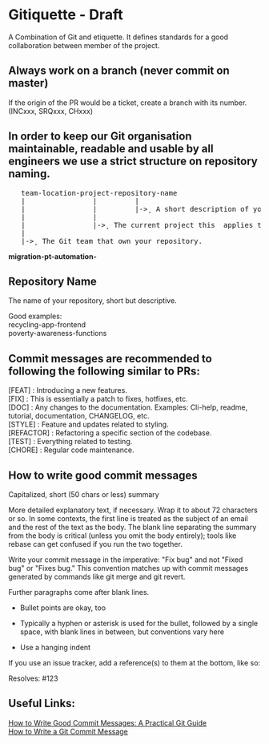 # Gitiquette - Draft
  A Combination of Git and etiquette. It defines standards for a good collaboration between member of the project. 

## Always work on a branch (never commit on master)
  If the origin of the PR would be a ticket, create a branch with its number. (INCxxx, SRQxxx, CHxxx)


## In order to keep our Git organisation maintainable, readable and usable by all engineers we use a strict structure on repository naming.
<pre>
   team-location-project-repository-name
   |                |         | 
   |                |         |->¸ A short description of your repository, optionally separated by hyphens (-).
   |                |
   |                |->¸ The current project this  applies to.
   |
   |->¸ The Git team that own your repository.
</pre>
**migration-pt-automation-**
   
## Repository Name
  The name of your repository, short but descriptive.

  Good examples:<br/>
    recycling-app-frontend<br/>
    poverty-awareness-functions<br/>



## Commit messages are recommended to following the following similar to PRs:
   [FEAT]     : Introducing a new features.<br/>
   [FIX]      : This is essentially a patch to fixes, hotfixes, etc. <br/>
   [DOC]      : Any changes to the documentation. Examples: Cli-help, readme, tutorial, documentation, CHANGELOG, etc.<br/>
   [STYLE]    : Feature and updates related to styling.<br/>
   [REFACTOR] : Refactoring a specific section of the codebase.<br/>
   [TEST]     : Everything related to testing.<br/>
   [CHORE]    : Regular code maintenance.<br/>



## How to write good commit messages
Capitalized, short (50 chars or less) summary

More detailed explanatory text, if necessary.  Wrap it to about 72
characters or so.  In some contexts, the first line is treated as the
subject of an email and the rest of the text as the body.  The blank
line separating the summary from the body is critical (unless you omit
the body entirely); tools like rebase can get confused if you run the
two together.

Write your commit message in the imperative: "Fix bug" and not "Fixed bug"
or "Fixes bug."  This convention matches up with commit messages generated
by commands like git merge and git revert.

Further paragraphs come after blank lines.

- Bullet points are okay, too

- Typically a hyphen or asterisk is used for the bullet, followed by a
  single space, with blank lines in between, but conventions vary here

- Use a hanging indent

If you use an issue tracker, add a reference(s) to them at the bottom,
like so:

Resolves: #123

## Useful Links:
[How to Write Good Commit Messages: A Practical Git Guide](https://www.freecodecamp.org/news/writing-good-commit-messages-a-practical-guide/) </br>
[How to Write a Git Commit Message](https://chris.beams.io/posts/git-commit/)
